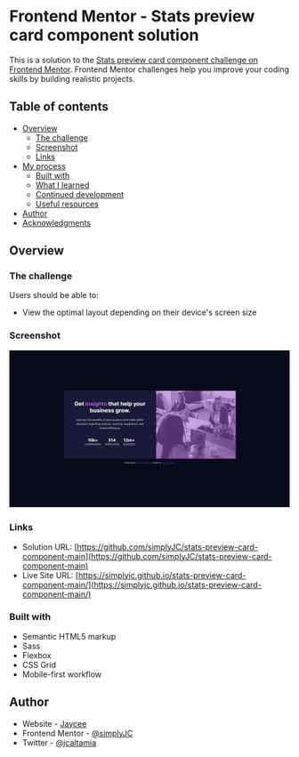 # Frontend Mentor - Stats preview card component solution

This is a solution to the [Stats preview card component challenge on Frontend Mentor](https://www.frontendmentor.io/challenges/stats-preview-card-component-8JqbgoU62). Frontend Mentor challenges help you improve your coding skills by building realistic projects. 

## Table of contents

- [Overview](#overview)
  - [The challenge](#the-challenge)
  - [Screenshot](#screenshot)
  - [Links](#links)
- [My process](#my-process)
  - [Built with](#built-with)
  - [What I learned](#what-i-learned)
  - [Continued development](#continued-development)
  - [Useful resources](#useful-resources)
- [Author](#author)
- [Acknowledgments](#acknowledgments)


## Overview

### The challenge

Users should be able to:

- View the optimal layout depending on their device's screen size

### Screenshot

![](./screenshot.jpg)

### Links

- Solution URL: [https://github.com/simplyJC/stats-preview-card-component-main](https://github.com/simplyJC/stats-preview-card-component-main)
- Live Site URL: [https://simplyjc.github.io/stats-preview-card-component-main/](https://simplyjc.github.io/stats-preview-card-component-main/)


### Built with

- Semantic HTML5 markup
- Sass
- Flexbox
- CSS Grid
- Mobile-first workflow

## Author

- Website - [Jaycee](https://simplyjc.com)
- Frontend Mentor - [@simplyJC](https://www.frontendmentor.io/profile/simplyJC)
- Twitter - [@jcaltamia](https://twitter.com/jcaltamia)



